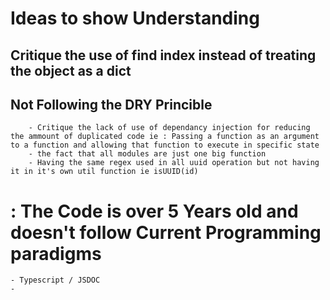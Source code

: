 # Ideas to show Understanding 
## Critique the use of find index instead of treating the object as a dict 
## Not Following the DRY Princible 
        - Critique the lack of use of dependancy injection for reducing the ammount of duplicated code ie : Passing a function as an argument to a function and allowing that function to execute in specific state 
        - the fact that all modules are just one big function
        - Having the same regex used in all uuid operation but not having it in it's own util function ie isUUID(id)
# : The Code is over 5 Years old and doesn't follow Current Programming paradigms 
    - Typescript / JSDOC
    - 
